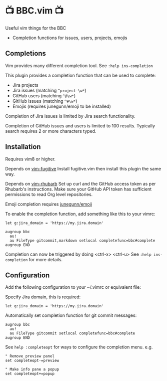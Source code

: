📺 BBC.vim 📺
=============

Useful vim things for the BBC

- Completion functions for issues, users, projects, emojis

Completions
-----------

Vim provides many different completion tool.
See `:help ins-completion`

This plugin provides a completion function that can be used to complete:

- Jira projects
- Jira issues (matching `^project-\w*`)
- GitHub users (matching `^@\w*`)
- GitHub issues (matching `^#\w*`)
- Emojis (requires junegunn/emoji to be installed)

Completion of Jira issues is limited by Jira search functionality.

Completion of GitHub issues and users is limited to 100 results.
Typically search requires 2 or more characters typed.

Installation
------------

Requires vim8 or higher.

Depends on [vim-fugitive](https://github.com/tpope/vim-fugitive)
Install fugitive.vim then install this plugin the same way.

Depends on [vim-rhubarb](https://github.com/tpope/vim-rhubarb)
Set up curl and the GitHub access token as per Rhubarb's instructions.
Make sure your GitHub API token has sufficient permissions to read Org level repositories.

Emoji completion requires [junegunn/emoji](https://github.com/junegunn/vim-emoji)

To enable the completion function, add something like this to your vimrc:

```vim
let g:jira_domain = 'https://my.jira.domain'

augroup bbc
  au!
  au FileType gitcommit,markdown setlocal completefunc=bbc#complete
augroup END
```

Completion can now be triggered by doing \<ctrl-x\> \<ctrl-u\>
See `:help ins-completion` for more details.

Configuration
-------------

Add the following configuration to your ~/.vimrc or equivalent file:

Specify Jira domain, this is required:
```vim
let g:jira_domain = 'https://my.jira.domain'
```

Automatically set completion function for git commit messages:
```vim
augroup bbc
  au!
  au FileType gitcommit setlocal completefunc=bbc#complete
augroup END
```

See `help :completeopt` for ways to configure the completion menu.
e.g.

```vim
" Remove preview panel
set completeopt-=preview

" Make info pane a popup
set completeopt+=popup
```
